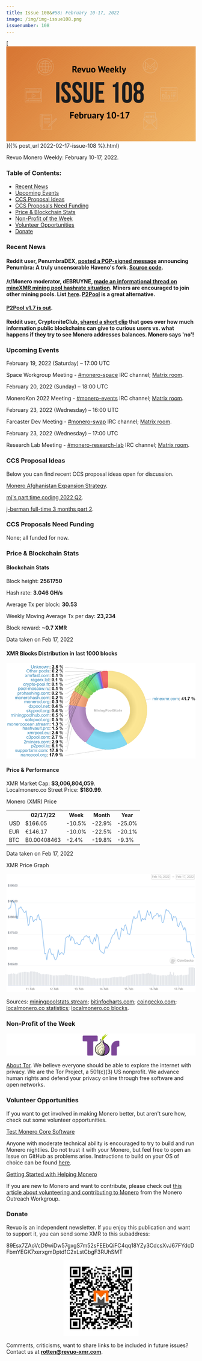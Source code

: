 ```yaml
---
title: Issue 108&#58; February 10-17, 2022
image: /img/img-issue108.png
issuenumber: 108
---
```

[<img src="/img/img-issue108.png" alt="Revuo Monero Weekly #108 Slide" class="img-lead">]({% post_url 2022-02-17-issue-108 %}.html)

<p class="text-lead">Revuo Monero Weekly: February 10-17, 2022.</p>
<!--more-->

<h3>Table of Contents:</h3>
<ul class="contents">
    <li><a href="#news">Recent News</a></li>
    <li><a href="#events">Upcoming Events</a></li>
    <li><a href="#ideas">CCS Proposal Ideas</a></li>
    <li><a href="#proposals">CCS Proposals Need Funding</a></li>
    <li><a href="#stats">Price & Blockchain Stats</a></li>
    <li><a href="#merchant">Non-Profit of the Week</a></li>
    <li><a href="#volunteer">Volunteer Opportunities</a></li>
    <li><a href="#donate">Donate</a></li>
</ul>

<h3 id="news">Recent News</h3>

<div class="newsbyte">
    <h4>Reddit user, PenumbraDEX, <a href="https://teddit.adminforge.de/r/Monero/comments/srid3a/penumbra_a_truly_uncensorable_havenos_fork/" target="_blank">posted a PGP-signed message</a> announcing Penumbra: A truly uncensorable Haveno's fork. <a href="https://gitlab.com/PenumbraDEX/penumbra" target="_blank">Source code</a>.</h4>
</div>

<div class="newsbyte">
    <h4>/r/Monero moderator, dEBRUYNE, <a href="https://teddit.adminforge.de/r/Monero/comments/st40o0/psa_informational_thread_regarding_the_minexmr/" target="_blank">made an informational thread on mineXMR mining pool hashrate situation</a>. Miners are encouraged to join other mining pools. List <a href="https://pools.xmr.wiki/" target="_blank">here</a>. <a href="https://p2pool.io/" target="_blank">P2Pool</a> is a great alternative.</h4>
</div>

<div class="newsbyte">
    <h4><a href="https://github.com/SChernykh/p2pool/releases/tag/v1.7" target="_blank">P2Pool v1.7 is out</a>.</h4>
</div>

<div class="newsbyte">
    <h4>Reddit user, CryptoniteClub, <a href="https://teddit.adminforge.de/r/Monero/comments/su6rx0/monero_says_no/" target="_blank">shared a short clip</a> that goes over how much information public blockchains can give to curious users vs. what happens if they try to see Monero addresses balances. Monero says 'no'!</h4>
</div>

<h3 id="events">Upcoming Events</h3>

<div class="event">
    <p class="date" markdown="1">February 19, 2022 (Saturday) – 17:00 UTC</p>
    <p markdown="1">Space Workgroup Meeting - <a href="irc://irc.libera.chat/#monero-space" target="_blank">#monero-space</a> IRC channel; <a href="https://matrix.to/#/#monero-space:monero.social" target="_blank">Matrix room</a>.</p>
</div>

<div class="event">
    <p class="date" markdown="1">February 20, 2022 (Sunday) – 18:00 UTC</p>
    <p markdown="1">MoneroKon 2022 Meeting - <a href="irc://irc.libera.chat/#monero-events" target="_blank">#monero-events</a> IRC channel; <a href="https://matrix.to/#/#monero-events:monero.social" target="_blank">Matrix room</a>.</p>
</div>

<div class="event">
    <p class="date" markdown="1">February 23, 2022 (Wednesday) – 16:00 UTC</p>
    <p markdown="1">Farcaster Dev Meeting - <a href="irc://irc.libera.chat/#monero-swap" target="_blank">#monero-swap</a> IRC channel; <a href="https://matrix.to/#/#monero-swap:monero.social" target="_blank">Matrix room</a>.</p>
</div>

<div class="event">
    <p class="date" markdown="1">February 23, 2022 (Wednesday) – 17:00 UTC</p>
    <p markdown="1">Research Lab Meeting - <a href="irc://irc.libera.chat/#monero-research-lab" target="_blank">#monero-research-lab</a> IRC channel; <a href="https://matrix.to/#/#monero-research-lab:monero.social" target="_blank">Matrix room</a>.</p>
</div>

<h3 id="ideas">CCS Proposal Ideas</h3>

<p>Below you can find recent CCS proposal ideas open for discussion.</p>

<div class="proposal">
<p><a href="https://repo.getmonero.org/monero-project/ccs-proposals/-/merge_requests/282" target="_blank">Monero Afghanistan Expansion Strategy</a>.</p>
</div>

<div class="proposal">
<p><a href="https://repo.getmonero.org/monero-project/ccs-proposals/-/merge_requests/287" target="_blank">mj's part time coding 2022 Q2</a>.</p>
</div>

<div class="proposal">
<p><a href="https://repo.getmonero.org/monero-project/ccs-proposals/-/merge_requests/285" target="_blank">j-berman full-time 3 months part 2</a>.</p>
</div>

<h3 id="proposals">CCS Proposals Need Funding</h3>

<p>None; all funded for now.</p>

<h3 id="stats">Price & Blockchain Stats</h3>

<h4 class="stat">Blockchain Stats</h4>

<div class="bcstats">
    <p>Block height: <b>2561750</b></p>
    <p>Hash rate: <b>3.046 GH/s</b></p>
    <p>Average Tx per block: <b>30.53</b></p>
    <p>Weekly Moving Average Tx per day: <b>23,234</b></p>
    <p>Block reward: <b>~0.7 XMR</b></p>
</div>
<p class="note">Data taken on Feb 17, 2022</p>

<h4 class="stat">XMR Blocks Distribution in last 1000 blocks</h4>
<p><img src="/img/hashrate-pool-distribution-0217.png" alt="Hashrate Pool Distribution Pie Chart"/></p>

<h4 class="stat" id="price-stat">Price & Performance</h4>

<div class="price-intro">XMR Market Cap: <b>$3,006,804,059</b>.<br/>Localmonero.co Street Price: <b>$180.99</b>.</div>

<p class="table-title">Monero (XMR) Price</p>
<table class="price-table">
  <tr class="row1">
    <th></th>
    <th>02/17/22</th>
    <th>Week</th>
    <th>Month</th>
    <th>Year</th>
  </tr>
  <tr>
    <td data-th="XMR to">USD</td>
    <td data-th="02/17/22">$166.05</td>
    <td data-th="Week" class="red">-10.5%</td>
    <td data-th="Month" class="red">-22.9%</td>
    <td data-th="Year" class="red">-25.0%</td>
  </tr>
  <tr class="row3">
    <td data-th="XMR to">EUR</td>
    <td data-th="02/17/22">€146.17</td>
    <td data-th="Week" class="red">-10.0%</td>
    <td data-th="Month" class="red">-22.5%</td>
    <td data-th="Year" class="red">-20.1%</td>
  </tr>
  <tr>
    <td data-th="XMR to">BTC</td>
    <td data-th="02/17/22">₿0.00408463</td>
    <td data-th="Week" class="red">-2.4%</td>
    <td data-th="Month" class="red">-19.8%</td>
    <td data-th="Year" class="red">-9.3%</td>
  </tr>
</table>
<p class="note">Data taken on Feb 17, 2022</p>

<p class="table-title">XMR Price Graph</p>

![XMR Price Graph 02/10/22-02/17/22](/img/weekly-chart-0217.png "XMR Price Graph 02/10/22-02/17/22") 

Sources: <a href="https://miningpoolstats.stream/monero" target="_blank">miningpoolstats.stream</a>; <a href="https://bitinfocharts.com/monero/" target="_blank">bitinfocharts.com</a>; <a href="https://www.coingecko.com/en/coins/monero" target="_blank">coingecko.com</a>; <a href="https://localmonero.co/statistics" target="_blank">localmonero.co statistics</a>; <a href="https://localmonero.co/blocks" target="_blank">localmonero.co blocks</a>.

<h3 id="merchant">Non-Profit of the Week</h3>

<a href="https://www.torproject.org/" target="_blank"><img src="/img/tor-logo.png" alt="Tor Project Logo" class="merchant-img" id="tor"></a>

<a href="https://www.torproject.org/about/history/" target="_blank">About Tor</a>. We believe everyone should be able to explore the internet with privacy. We are the Tor Project, a 501(c)(3) US nonprofit. We advance human rights and defend your privacy online through free software and open networks.

<h3 id="volunteer">Volunteer Opportunities</h3>

<p>If you want to get involved in making Monero better, but aren't sure how, check out some volunteer opportunities.</p>

<div class="newsbyte">
    <p class="date"><a href="https://github.com/monero-project/monero" target="_blank">Test Monero Core Software</a></p>
    <p>Anyone with moderate technical ability is encouraged to try to build and run Monero nightlies. Do not trust it with your Monero, but feel free to open an Issue on GitHub as problems arise. Instructions to build on your OS of choice can be found <a href="https://github.com/monero-project/monero#compiling-monero-from-source" target="_blank">here</a>. </p>
</div>

<div class="newsbyte">
    <p class="date"><a href="https://github.com/monero-project/monero" target="_blank">Getting Started with Helping Monero</a></p>
    <p>If you are new to Monero and want to contribute, please check out <a href="https://www.monerooutreach.org/stories/getting-started-helping-monero.php" target="_blank">this article about volunteering and contributing to Monero</a> from the Monero Outreach Workgroup. </p>
</div>

<h3 id="donate">Donate</h3>

<p markdown="1">Revuo is an independent newsletter. If you enjoy this publication and want to support it, you can send some XMR to this subaddress:</p>

<p class="address" markdown="1">89Esx7ZAoVcD9wiDw57gxgS7m52sFEEbQiFC4qq18YZy3CdcsXvJ67FYdcDFbmYEGK7xerxgmDptd1C2xLstCbgF3RUhSMT</p>

<p><center><a href="monero:89Esx7ZAoVcD9wiDw57gxgS7m52sFEEbQiFC4qq18YZy3CdcsXvJ67FYdcDFbmYEGK7xerxgmDptd1C2xLstCbgF3RUhSMT" class="qr"><img src="/img/donate-monero.jpg" style="max-width: 200px;"/></a></center></p>

Comments, criticisms, want to share links to be included in future issues? Contact us at **rotten@revuo-xmr.com**.
